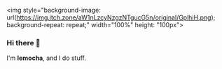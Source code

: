 <img style="background-image: url(https://img.itch.zone/aW1nLzcyNzgzNTgucG5n/original/GplhiH.png); background-repeat: repeat;" width="100%" height: "100px">

### Hi there 👋
I'm <b>lemocha</b>, and I do stuff.
